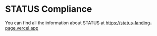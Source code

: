 # STATUS Compliance

You can find all the information about STATUS at https://status-landing-page.vercel.app
